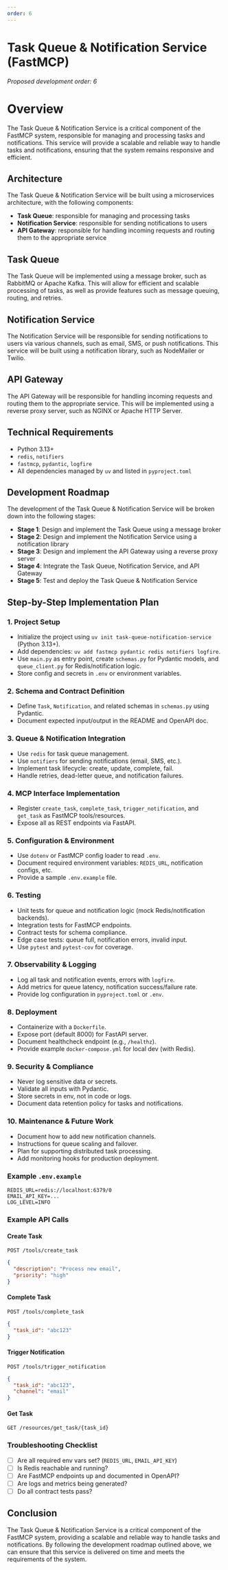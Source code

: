 ```yaml
---
order: 6
---
```


# Task Queue & Notification Service (FastMCP)

_Proposed development order: 6_

# Overview

The Task Queue & Notification Service is a critical component of the FastMCP system, responsible for managing and processing tasks and notifications. This service will provide a scalable and reliable way to handle tasks and notifications, ensuring that the system remains responsive and efficient.

## Architecture

The Task Queue & Notification Service will be built using a microservices architecture, with the following components:

*   **Task Queue**: responsible for managing and processing tasks
*   **Notification Service**: responsible for sending notifications to users
*   **API Gateway**: responsible for handling incoming requests and routing them to the appropriate service

## Task Queue

The Task Queue will be implemented using a message broker, such as RabbitMQ or Apache Kafka. This will allow for efficient and scalable processing of tasks, as well as provide features such as message queuing, routing, and retries.

## Notification Service

The Notification Service will be responsible for sending notifications to users via various channels, such as email, SMS, or push notifications. This service will be built using a notification library, such as NodeMailer or Twilio.

## API Gateway

The API Gateway will be responsible for handling incoming requests and routing them to the appropriate service. This will be implemented using a reverse proxy server, such as NGINX or Apache HTTP Server.

## Technical Requirements

* Python 3.13+
* `redis`, `notifiers`
* `fastmcp`, `pydantic`, `logfire`
* All dependencies managed by `uv` and listed in `pyproject.toml`

## Development Roadmap

The development of the Task Queue & Notification Service will be broken down into the following stages:

*   **Stage 1**: Design and implement the Task Queue using a message broker
*   **Stage 2**: Design and implement the Notification Service using a notification library
*   **Stage 3**: Design and implement the API Gateway using a reverse proxy server
*   **Stage 4**: Integrate the Task Queue, Notification Service, and API Gateway
*   **Stage 5**: Test and deploy the Task Queue & Notification Service

## Step-by-Step Implementation Plan

### 1. Project Setup
- Initialize the project using `uv init task-queue-notification-service` (Python 3.13+).
- Add dependencies: `uv add fastmcp pydantic redis notifiers logfire`.
- Use `main.py` as entry point, create `schemas.py` for Pydantic models, and `queue_client.py` for Redis/notification logic.
- Store config and secrets in `.env` or environment variables.

### 2. Schema and Contract Definition
- Define `Task`, `Notification`, and related schemas in `schemas.py` using Pydantic.
- Document expected input/output in the README and OpenAPI doc.

### 3. Queue & Notification Integration
- Use `redis` for task queue management.
- Use `notifiers` for sending notifications (email, SMS, etc.).
- Implement task lifecycle: create, update, complete, fail.
- Handle retries, dead-letter queue, and notification failures.

### 4. MCP Interface Implementation
- Register `create_task`, `complete_task`, `trigger_notification`, and `get_task` as FastMCP tools/resources.
- Expose all as REST endpoints via FastAPI.

### 5. Configuration & Environment
- Use `dotenv` or FastMCP config loader to read `.env`.
- Document required environment variables: `REDIS_URL`, notification configs, etc.
- Provide a sample `.env.example` file.

### 6. Testing
- Unit tests for queue and notification logic (mock Redis/notification backends).
- Integration tests for FastMCP endpoints.
- Contract tests for schema compliance.
- Edge case tests: queue full, notification errors, invalid input.
- Use `pytest` and `pytest-cov` for coverage.

### 7. Observability & Logging
- Log all task and notification events, errors with `logfire`.
- Add metrics for queue latency, notification success/failure rate.
- Provide log configuration in `pyproject.toml` or `.env`.

### 8. Deployment
- Containerize with a `Dockerfile`.
- Expose port (default 8000) for FastAPI server.
- Document healthcheck endpoint (e.g., `/healthz`).
- Provide example `docker-compose.yml` for local dev (with Redis).

### 9. Security & Compliance
- Never log sensitive data or secrets.
- Validate all inputs with Pydantic.
- Store secrets in env, not in code or logs.
- Document data retention policy for tasks and notifications.

### 10. Maintenance & Future Work
- Document how to add new notification channels.
- Instructions for queue scaling and failover.
- Plan for supporting distributed task processing.
- Add monitoring hooks for production deployment.

### Example `.env.example`
```
REDIS_URL=redis://localhost:6379/0
EMAIL_API_KEY=...
LOG_LEVEL=INFO
```

### Example API Calls

#### Create Task
`POST /tools/create_task`
```json
{
  "description": "Process new email",
  "priority": "high"
}
```

#### Complete Task
`POST /tools/complete_task`
```json
{
  "task_id": "abc123"
}
```

#### Trigger Notification
`POST /tools/trigger_notification`
```json
{
  "task_id": "abc123",
  "channel": "email"
}
```

#### Get Task
`GET /resources/get_task/{task_id}`

### Troubleshooting Checklist
- [ ] Are all required env vars set? (`REDIS_URL`, `EMAIL_API_KEY`)
- [ ] Is Redis reachable and running?
- [ ] Are FastMCP endpoints up and documented in OpenAPI?
- [ ] Are logs and metrics being generated?
- [ ] Do all contract tests pass?

## Conclusion

The Task Queue & Notification Service is a critical component of the FastMCP system, providing a scalable and reliable way to handle tasks and notifications. By following the development roadmap outlined above, we can ensure that this service is delivered on time and meets the requirements of the system.
